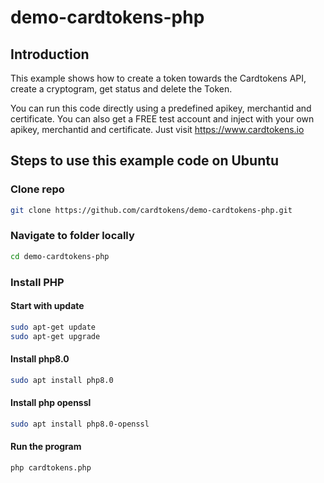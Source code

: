 # demo-cardtokens-php

## Introduction
This example shows how to create a token towards the Cardtokens API, create a cryptogram, get status and delete the Token. 

You can run this code directly using a predefined apikey, merchantid and certificate. You can also get a FREE test account and inject with your own apikey, merchantid and certificate. Just visit https://www.cardtokens.io

## Steps to use this example code on Ubuntu

### Clone repo
```bash
git clone https://github.com/cardtokens/demo-cardtokens-php.git
```

### Navigate to folder locally
```bash
cd demo-cardtokens-php
```

### Install PHP
#### Start with update
```bash
sudo apt-get update
sudo apt-get upgrade
```

#### Install php8.0
```bash
sudo apt install php8.0
```

#### Install php openssl
```bash
sudo apt install php8.0-openssl
```

#### Run the program
```bash
php cardtokens.php
```